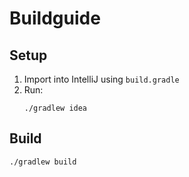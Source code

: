 # Buildguide

## Setup

1. Import into IntelliJ using `build.gradle`
2. Run:
    ```
    ./gradlew idea
    ```

## Build

```
./gradlew build
```